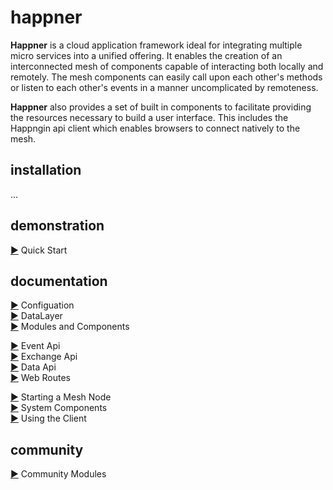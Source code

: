 # happner

__Happner__ is a cloud application framework ideal for integrating multiple micro services into a unified offering. It enables the creation of an interconnected mesh of components capable of interacting both locally and remotely. The mesh components can easily call upon each other's methods or listen to each other's events in a manner uncomplicated by remoteness.

__Happner__ also provides a set of built in components to facilitate providing the resources necessary to build a user interface. This includes the Happngin api client which enables browsers to connect natively to the mesh.

## installation

...

## demonstration

[&#9654;](docs/quickstart.md) Quick Start<br/>

## documentation

[&#9654;](docs/configuration.md) Configuation<br/>
[&#9654;](docs/datalayer.md) DataLayer<br/>
[&#9654;](docs/modules.md) Modules and Components<br/>

[&#9654;](docs/event.md) Event Api<br/>
[&#9654;](docs/exchange.md) Exchange Api<br/>
[&#9654;](docs/data.md) Data Api<br/>
[&#9654;](docs/webroutes.md) Web Routes<br/>

[&#9654;](docs/starting.md) Starting a Mesh Node<br/>
[&#9654;](docs/system.md) System Components<br/>
[&#9654;](docs/client.md) Using the Client<br/>

## community

[&#9654;](docs/community.md) Community Modules<br/>
